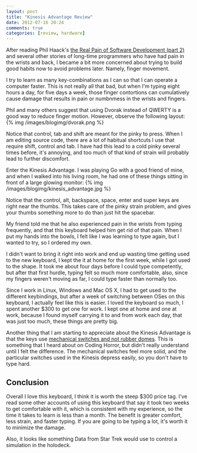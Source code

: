 ```yaml
---
layout: post
title: "Kinesis Advantage Review"
date: 2012-07-16 20:24
comments: true
categories: [review, hardware]
---
```


After reading Phil Haack's [the Real Pain of Software Development (part 2)](http://haacked.com/archive/2012/04/16/The-Real-Pain-Of-Software-Development-2.aspx.aspx) and several other stories of long-time programmers who have had pain in the wrists and back, I became a bit more concerned about trying to build good habits now to avoid problems later. Namely, finger movement.

I try to learn as many key-combinations as I can so that I can operate a computer faster. This is not really all that bad, but when I'm typing eight hours a day, for five days a week, those finger contortions can cumulatively cause damage that results in pain or numbnmess in the wrists and fingers.

Phil and many others suggest that using Dvorak instead of QWERTY is a good way to reduce finger motion. However, observe the following layout: 
{% img /images/blogimg/dvorak.png %}

Notice that control, tab and shift are meant for the pinky to press. When I am editing source code, there are a lot of habitual shortcuts I use that require shift, control and tab. I have had this lead to a cold pinky several times before, it's annoying, and too much of that kind of strain will probably lead to further discomfort.

Enter the Kinesis Advantage. I was playing Go with a good friend of mine, and when I walked into his living room, he had one of these things sitting in front of a large glowing monitor:
{% img /images/blogimg/kinesis_advantage.jpg %} 

Notice that the control, alt, backspace, space, enter and super keys are right near the thumbs. This takes care of the pinky strain problem, and gives your thumbs something more to do than just hit the spacebar.

My friend told me that he also experienced pain in the wrists from typing frequently, and that this keyboard helped him get rid of that pain. When I put my hands into the bowls, I felt like I was learning to type again, but I wanted to try, so I ordered my own. 

I didn't want to bring it right into work and end up wasting time getting used to the new keyboard, I kept the it at home for the first week, while I got used to the shape. It took me about four days before I could type competently, but after that first hurdle, typing felt so much more comfortable, also, since my fingers weren't moving as far, I could type faster than normally too.

Since I work in Linux, Windows and Mac OS X, I had to get used to the different keybindings, but after a week of switching between OSes on this keyboard, I actually feel like this is easier. I loved the keyboard so much, I spent another $300 to get one for work. I kept one at home and one at work, because I found myself carrying it to and from work each day, that was just too much, these things are pretty big.

Another thing that I am starting to appreciate about the Kinesis Advantage is that the keys use [mechanical switches and not rubber domes](http://www.codinghorror.com/blog/2010/10/the-keyboard-cult.html). This is something that I heard about on Coding Horror, but didn't really understand until I felt the difference. The mechanical switches feel more solid, and the particular switches used in the Kinesis depress easily, so you don't have to type hard.

## Conclusion

Overall I love this keyboard, I think it is worth the steep $300 price tag. I've read some other accounts of using this keyboard that say it took two weeks to get comfortable with it, which is consistent with my experience, so the time it takes to learn is less than a month. The benefit is greater comfort, less strain, and faster typing. If you are going to be typing a lot, it's worth it to minimize the damage.

Also, it looks like something Data from Star Trek would use to control a simulation in the holodeck.